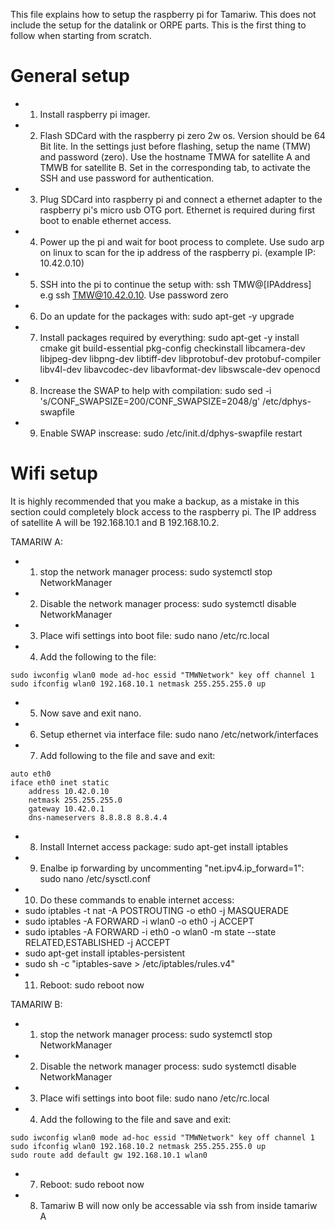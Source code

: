 This file explains how to setup the raspberry pi for Tamariw. This does not include the setup for the datalink or ORPE parts. This is the first thing to follow when starting from scratch.

# General setup #
- 1. Install raspberry pi imager.
- 2. Flash SDCard with the raspberry pi zero 2w os. Version should be 64 Bit lite. In the settings just before flashing, setup the name (TMW) and password (zero). Use the hostname TMWA for satellite A and TMWB for satellite B. Set in the corresponding tab, to activate the SSH and use password for authentication.
- 3. Plug SDCard into raspberry pi and connect a ethernet adapter to the raspberry pi's micro usb OTG port. Ethernet is required during first boot to enable ethernet access.
- 4. Power up the pi and wait for boot process to complete. Use sudo arp on linux to scan for the ip address of the raspberry pi. (example IP: 10.42.0.10)
- 5. SSH into the pi to continue the setup with: ssh TMW@[IPAddress] e.g ssh TMW@10.42.0.10. Use password zero
- 6. Do an update for the packages with: sudo apt-get -y upgrade
- 7. Install packages required by everything: sudo apt-get -y install cmake git build-essential pkg-config checkinstall libcamera-dev libjpeg-dev libpng-dev libtiff-dev libprotobuf-dev protobuf-compiler libv4l-dev libavcodec-dev libavformat-dev libswscale-dev openocd
- 8. Increase the SWAP to help with compilation: sudo sed -i 's/CONF_SWAPSIZE=200/CONF_SWAPSIZE=2048/g' /etc/dphys-swapfile
- 9. Enable SWAP inscrease: sudo /etc/init.d/dphys-swapfile restart


# Wifi setup #
It is highly recommended that you make a backup, as a mistake in this section could completely block access to the raspberry pi.
The IP address of satellite A will be 192.168.10.1 and B 192.168.10.2.

TAMARIW A:
- 1. stop the network manager process: sudo systemctl stop NetworkManager
- 2. Disable the network manager process: sudo systemctl disable NetworkManager
- 3. Place wifi settings into boot file: sudo nano /etc/rc.local
- 4. Add the following to the file:
```
sudo iwconfig wlan0 mode ad-hoc essid "TMWNetwork" key off channel 1
sudo ifconfig wlan0 192.168.10.1 netmask 255.255.255.0 up
```
- 5. Now save and exit nano.
- 6. Setup ethernet via interface file: sudo nano /etc/network/interfaces
- 7. Add following to the file and save and exit: 
```
auto eth0
iface eth0 inet static
    address 10.42.0.10
    netmask 255.255.255.0
    gateway 10.42.0.1
    dns-nameservers 8.8.8.8 8.8.4.4
```
- 8. Install Internet access package: sudo apt-get install iptables
- 9. Enalbe ip forwarding by uncommenting "net.ipv4.ip_forward=1": sudo nano /etc/sysctl.conf
- 10. Do these commands to enable internet access:
- sudo iptables -t nat -A POSTROUTING -o eth0 -j MASQUERADE
- sudo iptables -A FORWARD -i wlan0 -o eth0 -j ACCEPT
- sudo iptables -A FORWARD -i eth0 -o wlan0 -m state --state RELATED,ESTABLISHED -j ACCEPT
- sudo apt-get install iptables-persistent
- sudo sh -c "iptables-save > /etc/iptables/rules.v4"
- 11. Reboot: sudo reboot now 

TAMARIW B: 
- 1. stop the network manager process: sudo systemctl stop NetworkManager
- 2. Disable the network manager process: sudo systemctl disable NetworkManager
- 3. Place wifi settings into boot file: sudo nano /etc/rc.local
- 4. Add the following to the file and save and exit:
```
sudo iwconfig wlan0 mode ad-hoc essid "TMWNetwork" key off channel 1
sudo ifconfig wlan0 192.168.10.2 netmask 255.255.255.0 up
sudo route add default gw 192.168.10.1 wlan0
```
- 7. Reboot: sudo reboot now
- 8. Tamariw B will now only be accessable via ssh from inside tamariw A